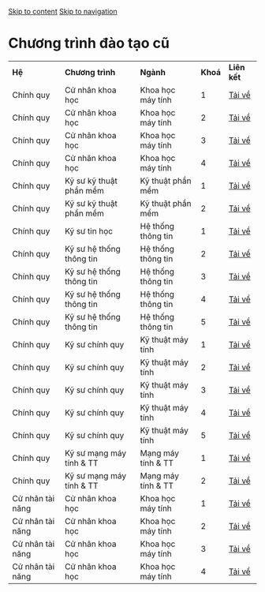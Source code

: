 [Skip to content](https://daa.uit.edu.vn/content/chuong-trinh-dao-tao-cu#main)
 [Skip to navigation](https://daa.uit.edu.vn/content/chuong-trinh-dao-tao-cu#main-nav)

Chương trình đào tạo cũ
=======================

|     |     |     |     |     |
| --- | --- | --- | --- | --- |
| **Hệ** | **Chương trình** | **Ngành** | **Khoá** | **Liên kết** |
| Chính quy | Cử nhân khoa học | Khoa học máy tính | 1   | [Tải về](https://daa.uit.edu.vn/sites/daa/files/files/CTDT_KHMT_khoa%201.pdf) |
| Chính quy | Cử nhân khoa học | Khoa học máy tính | 2   | [Tải về](https://daa.uit.edu.vn/sites/daa/files/files/CTDT_KHMT_khoa%202.pdf) |
| Chính quy | Cử nhân khoa học | Khoa học máy tính | 3   | [Tải về](https://daa.uit.edu.vn/sites/daa/files/files/CTDT_KHMT_khoa%203.pdf) |
| Chính quy | Cử nhân khoa học | Khoa học máy tính | 4   | [Tải về](https://daa.uit.edu.vn/sites/daa/files/files/CTDT_KHMT_khoa%204.pdf) |
| Chính quy | Kỹ sư kỹ thuật phần mềm | Kỹ thuật phần mềm | 1   | [Tải về](https://daa.uit.edu.vn/sites/daa/files/files/CTDT_CNPM_khoa1.pdf) |
| Chính quy | Kỹ sư kỹ thuật phần mềm | Kỹ thuật phần mềm | 2   | [Tải về](https://daa.uit.edu.vn/sites/daa/files/files/CTDT_CNPM_khoa2.pdf) |
| Chính quy | Kỹ sư tin học | Hệ thống thông tin | 1   | [Tải về](https://daa.uit.edu.vn/sites/daa/files/files/CTDT_HTTT_khoa%201.pdf) |
| Chính quy | Kỹ sư hệ thống thông tin | Hệ thống thông tin | 2   | [Tải về](https://daa.uit.edu.vn/sites/daa/files/files/CTDT_HTTT_khoa%202.pdf) |
| Chính quy | Kỹ sư hệ thống thông tin | Hệ thống thông tin | 3   | [Tải về](https://daa.uit.edu.vn/sites/daa/files/files/CTDT_HTTT_khoa%203.pdf) |
| Chính quy | Kỹ sư hệ thống thông tin | Hệ thống thông tin | 4   | [Tải về](https://daa.uit.edu.vn/sites/daa/files/files/CTDT_HTTT_khoa%204.pdf) |
| Chính quy | Kỹ sư hệ thống thông tin | Hệ thống thông tin | 5   | [Tải về](https://daa.uit.edu.vn/sites/daa/files/files/CTDT_HTTT_khoa%205.pdf) |
| Chính quy | Kỹ sư chính quy | Kỹ thuật máy tính | 1   | [Tải về](https://daa.uit.edu.vn/sites/daa/files/files/CTDT_KTMT_khoa%201.pdf) |
| Chính quy | Kỹ sư chính quy | Kỹ thuật máy tính | 2   | [Tải về](https://daa.uit.edu.vn/sites/daa/files/files/CTDT_KTMT_khoa%202.pdf) |
| Chính quy | Kỹ sư chính quy | Kỹ thuật máy tính | 3   | [Tải về](https://daa.uit.edu.vn/sites/daa/files/files/CTDT_KTMT_khoa%203.pdf) |
| Chính quy | Kỹ sư chính quy | Kỹ thuật máy tính | 4   | [Tải về](https://daa.uit.edu.vn/sites/daa/files/files/CTDT_KTMT_khoa%204.pdf) |
| Chính quy | Kỹ sư chính quy | Kỹ thuật máy tính | 5   | [Tải về](https://daa.uit.edu.vn/sites/daa/files/files/CTDT_KTMT_khoa%205.pdf) |
| Chính quy | Kỹ sư mạng máy tính & TT | Mạng máy tính & TT | 1   | [Tải về](https://daa.uit.edu.vn/sites/daa/files/files/CTDT_MMT_khoa%201.pdf) |
| Chính quy | Kỹ sư mạng máy tính & TT | Mạng máy tính & TT | 2   | [Tải về](https://daa.uit.edu.vn/sites/daa/files/files/CTDT_MMT_khoa%202.pdf) |
| Cử nhân tài năng | Cử nhân khoa học | Khoa học máy tính | 1   | [Tải về](https://daa.uit.edu.vn/sites/daa/files/files/CTDT_CUNHANTAINANG_khoa%201.pdf) |
| Cử nhân tài năng | Cử nhân khoa học | Khoa học máy tính | 2   | [Tải về](https://daa.uit.edu.vn/sites/daa/files/files/CTDT_CUNHANTAINANG_khoa%202.pdf) |
| Cử nhân tài năng | Cử nhân khoa học | Khoa học máy tính | 3   | [Tải về](https://daa.uit.edu.vn/sites/daa/files/files/CTDT_CUNHANTAINANG_khoa%203.pdf) |
| Cử nhân tài năng | Cử nhân khoa học | Khoa học máy tính | 4   | [Tải về](https://daa.uit.edu.vn/sites/daa/files/files/CTDT_CUNHANTAINANG_khoa%204.pdf) |